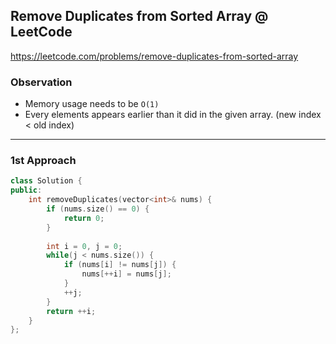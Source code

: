 ## Remove Duplicates from Sorted Array @ LeetCode

<https://leetcode.com/problems/remove-duplicates-from-sorted-array>

### Observation

 - Memory usage needs to be `O(1)`
 - Every elements appears earlier than it did in the given array. (new index < old index) 

---
### 1st Approach

```C++
class Solution {
public:
    int removeDuplicates(vector<int>& nums) {
        if (nums.size() == 0) {
            return 0;
        }
        
        int i = 0, j = 0;
        while(j < nums.size()) {
            if (nums[i] != nums[j]) {
                nums[++i] = nums[j];
            }
            ++j;
        }
        return ++i;
    }
};
```

